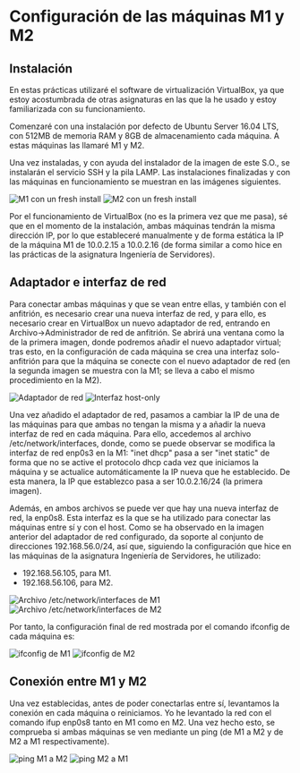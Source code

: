 # Configuración de las máquinas M1 y M2

## Instalación

En estas prácticas utilizaré el software de virtualización VirtualBox, ya que
estoy acostumbrada de otras asignaturas en las que la he usado y estoy familiarizada
con su funcionamiento.

Comenzaré con una instalación por defecto de Ubuntu Server 16.04 LTS, con 512MB
de memoria RAM y 8GB de almacenamiento cada máquina. A estas máquinas las llamaré
M1 y M2.

Una vez instaladas, y con ayuda del instalador de la imagen de este S.O., se instalarán
el servicio SSH y la pila LAMP. Las instalaciones finalizadas y con las máquinas en
funcionamiento se muestran en las imágenes siguientes.

![M1 con un fresh install](1.png)
![M2 con un fresh install](2.png)

Por el funcionamiento de VirtualBox (no es la primera vez que me pasa), sé que
en el momento de la instalación, ambas máquinas tendrán la misma dirección IP, por
lo que estableceré manualmente y de forma estática la IP de la máquina M1 de
10.0.2.15 a 10.0.2.16 (de forma similar a como hice en las prácticas de
la asignatura Ingeniería de Servidores).

## Adaptador e interfaz de red

Para conectar ambas máquinas y que se vean entre ellas, y también con el anfitrión,
es necesario crear una nueva interfaz de red, y para ello, es necesario crear en
VirtualBox un nuevo adaptador de red, entrando en Archivo->Administrador de red
de anfitrión. Se abrirá una ventana como la de la primera imagen, donde podremos
añadir el nuevo adaptador virtual; tras esto, en la configuración de cada máquina
se crea una interfaz solo-anfitrión para que la máquina se conecte con el nuevo
adaptador de red (en la segunda imagen se muestra con la M1; se lleva a cabo el
mismo procedimiento en la M2).

![Adaptador de red](5.png)
![Interfaz host-only](6.png)

Una vez añadido el adaptador de red, pasamos a cambiar la IP de una de las máquinas
para que ambas no tengan la misma y a añadir la nueva interfaz de red en cada máquina.
Para ello, accedemos al archivo /etc/network/interfaces, donde, como se puede observar
se modifica la interfaz de red enp0s3 en la M1: "inet dhcp" pasa a ser "inet static"
de forma que no se active el protocolo dhcp cada vez que iniciamos la máquina y
se actualice automáticamente la IP nueva que he establecido. De esta manera, la
IP que establezco pasa a ser 10.0.2.16/24 (la primera imagen).

Además, en ambos archivos se puede ver que hay una nueva interfaz de red, la
enp0s8. Esta interfaz es la que se ha utilizado para conectar las máquinas entre
sí y con el host. Como se ha observado en la imagen anterior del adaptador de red
configurado, da soporte al conjunto de direcciones 192.168.56.0/24, así que,
siguiendo la configuración que hice en las máquinas de la asignatura Ingeniería
de Servidores, he utilizado:

+ 192.168.56.105, para M1.
+ 192.168.56.106, para M2.

![Archivo /etc/network/interfaces de M1](3.png)
![Archivo /etc/network/interfaces de M2](4.png)

Por tanto, la configuración final de red mostrada por el comando ifconfig de cada
máquina es:

![ifconfig de M1](7.png)
![ifconfig de M2](8.png)

## Conexión entre M1 y M2

Una vez establecidas, antes de poder conectarlas entre sí, levantamos la conexión
en cada máquina o reiniciamos. Yo he levantado la red con el comando ifup enp0s8
tanto en M1 como en M2. Una vez hecho esto, se comprueba si ambas máquinas se ven
mediante un ping (de M1 a M2 y de M2 a M1 respectivamente).

![ping M1 a M2](9.png)
![ping M2 a M1](10.png)
